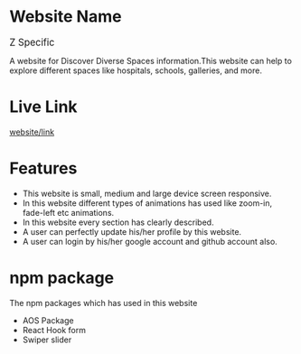 
# Website Name

<span style="font-size:larger;">Z Specific</span>

A website for Discover Diverse Spaces information.This website  can help to explore different spaces like hospitals, schools, galleries, and more.



# Live Link

[website/link](https://assignment-9-7e916.web.app)

# Features

- This website is small, medium and large device screen responsive.
- In this website different types of animations has used like zoom-in, fade-left etc animations.
- In this website every section has clearly described.
- A user can perfectly update his/her profile by this website. 
- A user can login by his/her google account and github account also.

# npm package

The npm packages which has used in this website

- AOS Package
- React Hook form
- Swiper slider






